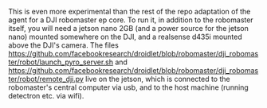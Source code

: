 This is even more experimental than the rest of the repo adaptation of the agent for a DJI robomaster ep core.  To run it, in addition to the robomaster itself, you will need a jetson nano 2GB (and a power source for the jetson nano) mounted somewhere on the DJI, and a realsense d435i mounted above the DJI's camera.  The files 
https://github.com/facebookresearch/droidlet/blob/robomaster/dji_robomaster/robot/launch_pyro_server.sh and https://github.com/facebookresearch/droidlet/blob/robomaster/dji_robomaster/robot/remote_dji.py live on the jetson, which is connected to the robomaster's central computer via usb, and to the host machine (running detectron etc. via wifi).
